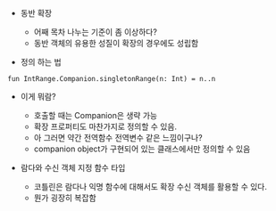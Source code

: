 - 동반 확장
	- 어째 목차 나누는 기준이 좀 이상하다?
	- 동반 객체의 유용한 성질이 확장의 경우에도 성립함

- 정의 하는 법

```
fun IntRange.Companion.singletonRange(n: Int) = n..n
```

- 이게 뭐람?
	- 호출할 때는 Companion은 생략 가능
	- 확장 프로퍼티도 마찬가지로 정의할 수 있음.
	- 아 그러면 약간 전역함수 전역변수 같은 느낌이구나?
	- companion object가 구현되어 있는 클래스에서만 정의할 수 있음

- 람다와 수신 객체 지정 함수 타입
	- 코틀린은 람다나 익명 함수에 대해서도 확장 수신 객체를 활용할 수 있다.
	- 뭔가 굉장히 복잡함 
